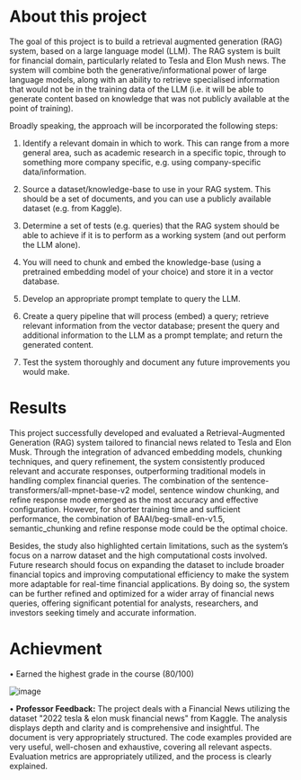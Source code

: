 # About this project

The goal of this project is to build a retrieval augmented generation (RAG) system, based on a large language model (LLM). The RAG system is built for financial domain, particularly related to Tesla and Elon Mush news. The system will combine both the generative/informational power of large language models, along with an ability to retrieve specialised information that would not be in the training data of the LLM (i.e. it will be able to generate content based on knowledge that was not publicly available at the point of training).

Broadly speaking, the approach will be incorporated the following steps:

1. Identify a relevant domain in which to work. This can range from a more general area, such as academic research in a specific topic, through to something more company specific, e.g. using company-specific data/information.

2. Source a dataset/knowledge-base to use in your RAG system. This should be a set of documents, and you can use a publicly available dataset (e.g. from Kaggle).

3. Determine a set of tests (e.g. queries) that the RAG system should be able to achieve if it is to perform as a working system (and out perform the LLM alone).

4. You will need to chunk and embed the knowledge-base (using a pretrained embedding model of your choice) and store it in a vector database.

5. Develop an appropriate prompt template to query the LLM.

6. Create a query pipeline that will process (embed) a query; retrieve relevant information from the vector database; present the query and additional information to the LLM as a prompt template; and return the generated content.

7. Test the system thoroughly and document any future improvements you would make.


# Results
This project successfully developed and evaluated a Retrieval-Augmented Generation (RAG) system tailored to financial news related to Tesla and Elon Musk. Through the integration of advanced embedding models, chunking techniques, and query refinement, the system consistently produced relevant and accurate responses, outperforming traditional models in handling complex financial queries. The combination of the sentence-transformers/all-mpnet-base-v2 model, sentence window chunking, and refine response mode emerged as the most accuracy and effective configuration. However, for shorter training time and sufficient performance, the combination of BAAI/beg-small-en-v1.5, semantic_chunking and refine response mode could be the optimal choice. 

Besides, the study also highlighted certain limitations, such as the system’s focus on a narrow dataset and the high computational costs involved. Future research should focus on expanding the dataset to include broader financial topics and improving computational efficiency to make the system more adaptable for real-time financial applications. By doing so, the system can be further refined and optimized for a wider array of financial news queries, offering significant potential for analysts, researchers, and investors seeking timely and accurate information.


# Achievment
•	Earned the highest grade in the course (80/100) 

![image](https://github.com/user-attachments/assets/348018aa-104a-4e70-9926-128798a3fdd0)

• **Professor Feedback:** The project deals with a Financial News utilizing the dataset "2022 tesla & elon musk financial news" from Kaggle. The analysis displays depth and clarity and is comprehensive and insightful. The document is very appropriately structured. The code examples provided are very useful, well-chosen and exhaustive, covering all relevant aspects. Evaluation metrics are appropriately utilized, and the process is clearly explained.

